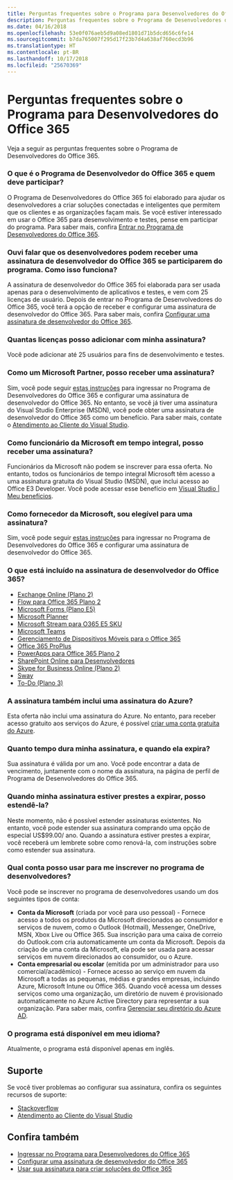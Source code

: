 ```yaml
---
title: Perguntas frequentes sobre o Programa para Desenvolvedores do Office 365
description: Perguntas frequentes sobre o Programa de Desenvolvedores do Office 365.
ms.date: 04/16/2018
ms.openlocfilehash: 53e0f076aeb5d9a08ed1801d71b5dcd656c6fe14
ms.sourcegitcommit: b7da765007f295d17f23b7d4a638af760ecd3b96
ms.translationtype: HT
ms.contentlocale: pt-BR
ms.lasthandoff: 10/17/2018
ms.locfileid: "25670369"
---
```

# <a name="office-365-developer-program-faq"></a>Perguntas frequentes sobre o Programa para Desenvolvedores do Office 365

Veja a seguir as perguntas frequentes sobre o Programa de Desenvolvedores do Office 365.

### <a name="what-is-the-office-365-developer-program-and-who-should-join-it"></a>O que é o Programa de Desenvolvedor do Office 365 e quem deve participar?

O Programa de Desenvolvedores do Office 365 foi elaborado para ajudar os desenvolvedores a criar soluções conectadas e inteligentes que permitem que os clientes e as organizações façam mais. Se você estiver interessado em usar o Office 365 para desenvolvimento e testes, pense em participar do programa. Para saber mais, confira [Entrar no Programa de Desenvolvedores do Office 365](office-365-developer-program.md).
 
### <a name="i-heard-that-developers-can-receive-an-office-365-developer-subscription-if-they-join-the-program-how-does-that-work"></a>Ouvi falar que os desenvolvedores podem receber uma assinatura de desenvolvedor do Office 365 se participarem do programa. Como isso funciona?  

A assinatura de desenvolvedor do Office 365 foi elaborada para ser usada apenas para o desenvolvimento de aplicativos e testes, e vem com 25 licenças de usuário. Depois de entrar no Programa de Desenvolvedores do Office 365, você terá a opção de receber e configurar uma assinatura de desenvolvedor do Office 365. Para saber mais, confira [Configurar uma assinatura de desenvolvedor do Office 365](office-365-developer-program-get-started.md).

### <a name="how-many-licenses-can-i-add-with-my-subscription"></a>Quantas licenças posso adicionar com minha assinatura?

Você pode adicionar até 25 usuários para fins de desenvolvimento e testes. 

### <a name="as-a-microsoft-partner-can-i-receive-a-subscription"></a>Como um Microsoft Partner, posso receber uma assinatura? 

Sim, você pode seguir [estas instruções](office-365-developer-program.md) para ingressar no Programa de Desenvolvedores do Office 365 e configurar uma assinatura de desenvolvedor do Office 365. No entanto, se você já tiver uma assinatura do Visual Studio Enterprise (MSDN), você pode obter uma assinatura de desenvolvedor do Office 365 como um benefício. Para saber mais, contate o [Atendimento ao Cliente do Visual Studio](https://www.visualstudio.com/subscriptions/support/). 

### <a name="as-a-microsoft-full-time-employee-can-i-receive-a-subscription"></a>Como funcionário da Microsoft em tempo integral, posso receber uma assinatura?

Funcionários da Microsoft não podem se inscrever para essa oferta. No entanto, todos os funcionários de tempo integral Microsoft têm acesso a uma assinatura gratuita do Visual Studio (MSDN), que inclui acesso ao Office E3 Developer. Você pode acessar esse benefício em [Visual Studio | Meu benefícios](https://my.visualstudio.com/benefits).

### <a name="as-a-vendor-working-at-microsoft-do-i-qualify-for-a-subscription"></a>Como fornecedor da Microsoft, sou elegível para uma assinatura?

Sim, você pode seguir [estas instruções](office-365-developer-program.md) para ingressar no Programa de Desenvolvedores do Office 365 e configurar uma assinatura de desenvolvedor do Office 365.

### <a name="whats-included-in-the-office-365-developer-subscription"></a>O que está incluído na assinatura de desenvolvedor do Office 365?

- [Exchange Online (Plano 2)](https://products.office.com/pt-BR/exchange/compare-microsoft-exchange-online-plans)
- [Flow para Office 365 Plano 2](https://flow.microsoft.com/pt-BR/pricing/)
- 
  [Microsoft Forms (Plano E5)](https://support.office.com/en-us/article/Frequently-asked-questions-about-Microsoft-Forms-495c4242-6102-40a0-add8-df05ed6af61c?ui=en-US&rs=en-US&ad=US)
- 
  [Microsoft Planner](https://products.office.com/en-us/compare-all-microsoft-office-products?tab=2)
- [Microsoft Stream para O365 E5 SKU](https://products.office.com/pt-BR/business/office-365-enterprise-e5-business-software)
- [Microsoft Teams](https://products.office.com/pt-BR/business/office-365-enterprise-e5-business-software)
- [Gerenciamento de Dispositivos Móveis para o Office 365](https://support.office.com/pt-BR/article/Set-up-Mobile-Device-Management-MDM-in-Office-365-dd892318-bc44-4eb1-af00-9db5430be3cd)
- [Office 365 ProPlus](https://products.office.com/pt-BR/business/office-365-proplus-business-software)
- [PowerApps para Office 365 Plano 2](https://powerapps.microsoft.com/pt-BR/pricing/)
- [SharePoint Online para Desenvolvedores](https://products.office.com/pt-BR/SharePoint/compare-sharepoint-plans)
- [Skype for Business Online (Plano 2)](https://products.office.com/pt-BR/skype-for-business/online-meeting-solutions)
- [Sway](https://sway.com/)
- [To-Do (Plano 3)](https://todo.microsoft.com/en-us)

### <a name="does-the-subscription-also-include-a-subscription-to-azure"></a>A assinatura também inclui uma assinatura do Azure?

Esta oferta não inclui uma assinatura do Azure. No entanto, para receber acesso gratuito aos serviços do Azure, é possível [criar uma conta gratuita do Azure](https://azure.microsoft.com/pt-BR/free/). 

### <a name="how-long-is-my-subscription-good-for-and-when-does-it-expire"></a>Quanto tempo dura minha assinatura, e quando ela expira?

Sua assinatura é válida por um ano. Você pode encontrar a data de vencimento, juntamente com o nome da assinatura, na página de perfil de Programa de Desenvolvedores do Office 365.

### <a name="when-my-subscription-is-about-to-expire-can-i-extend-it"></a>Quando minha assinatura estiver prestes a expirar, posso estendê-la?

Neste momento, não é possível estender assinaturas existentes. No entanto, você pode estender sua assinatura comprando uma opção de especial US$99.00/ ano. Quando a assinatura estiver prestes a expirar, você receberá um lembrete sobre como renová-la, com instruções sobre como estender sua assinatura.

<a name="account-types"> </a>

### <a name="what-account-can-i-use-to-sign-up-for-the-developer-program"></a>Qual conta posso usar para me inscrever no programa de desenvolvedores?

Você pode se inscrever no programa de desenvolvedores usando um dos seguintes tipos de conta:

- **Conta da Microsoft** (criada por você para uso pessoal) - Fornece acesso a todos os produtos da Microsoft direcionados ao consumidor e serviços de nuvem, como o Outlook (Hotmail), Messenger, OneDrive, MSN, Xbox Live ou Office 365. Sua inscrição para uma caixa de correio do Outlook.com cria automaticamente um conta da Microsoft. Depois da criação de uma conta da Microsoft, ela pode ser usada para acessar serviços em nuvem direcionados ao consumidor, ou o Azure. 
- **Conta empresarial ou escolar** (emitida por um administrador para uso comercial/acadêmico) - Fornece acesso ao serviço em nuvem da Microsoft a todas as pequenas, médias e grandes empresas, incluindo Azure, Microsoft Intune ou Office 365. Quando você acessa um desses serviços como uma organização, um diretório de nuvem é provisionado automaticamente no Azure Active Directory para representar a sua organização. Para saber mais, confira [Gerenciar seu diretório do Azure AD](https://docs.microsoft.com/pt-BR/azure/active-directory/active-directory-administer).

### <a name="is-the-program-available-in-my-language"></a>O programa está disponível em meu idioma?

Atualmente, o programa está disponível apenas em inglês.


## <a name="support"></a>Suporte

Se você tiver problemas ao configurar sua assinatura, confira os seguintes recursos de suporte: 
- [Stackoverflow](https://stackoverflow.com/questions)   
- [Atendimento ao Cliente do Visual Studio](https://www.visualstudio.com/subscriptions/support/)

## <a name="see-also"></a>Confira também

- [Ingressar no Programa para Desenvolvedores do Office 365](office-365-developer-program.md)
- [Configurar uma assinatura de desenvolvedor do Office 365](office-365-developer-program-get-started.md)
- [Usar sua assinatura para criar soluções do Office 365](build-office-365-solutions.md)


 

 

 

 

 

 
